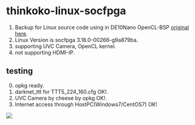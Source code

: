 # thinkoko-linux-socfpga

1. Backup for Linux source code using in DE10Nano OpenCL-BSP [original here](https://github.com/thinkoco/linux-socfpga).
2. Linux Version is socfpga 3.18.0-00266-g9a879ba.
3. supporting UVC Camera, OpenCL kernel.
4. not supporting HDMI-IP.

## testing

0. opkg ready.
1. darknet_ttt for TTT5_224_160.cfg OK!.
2. UVC Camera by cheese by opkg OK!.
3. Internet access through HostPC(Windows7/CentOS7) OK!

![](https://raw.githubusercontent.com/thinkoco/c5soc_opencl/master/picture/arch.png)
